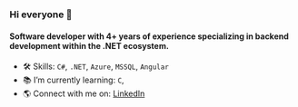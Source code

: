 ### Hi everyone 👋

#### Software developer with 4+ years of experience specializing in backend development within the .NET ecosystem.

- 🛠️ Skills: `C#`, `.NET`, `Azure`, `MSSQL`, `Angular`
- 📚 I’m currently learning: `C`,
- 🌎 Connect with me on: [LinkedIn](https://www.linkedin.com/in/juanlavallen)
